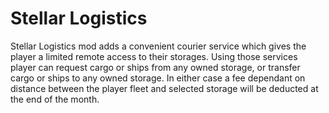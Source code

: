 # Stellar Logistics

Stellar Logistics mod adds a convenient courier service which gives the player a limited remote access to their storages.
Using those services player can request cargo or ships from any owned storage, or transfer cargo or ships to any owned storage.
In either case a fee dependant on distance between the player fleet and selected storage will be deducted at the end of the month.
